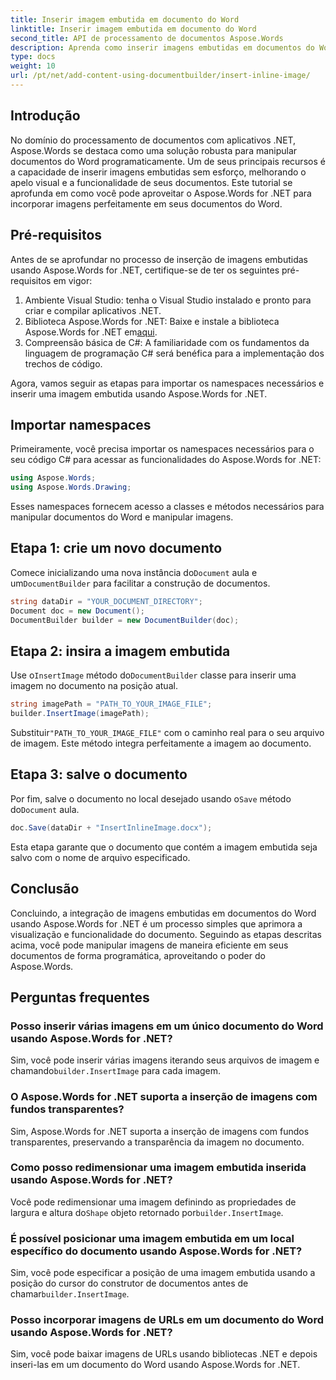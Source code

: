 ```yaml
---
title: Inserir imagem embutida em documento do Word
linktitle: Inserir imagem embutida em documento do Word
second_title: API de processamento de documentos Aspose.Words
description: Aprenda como inserir imagens embutidas em documentos do Word usando Aspose.Words for .NET. Guia passo a passo com exemplos de código e perguntas frequentes incluídas.
type: docs
weight: 10
url: /pt/net/add-content-using-documentbuilder/insert-inline-image/
---
```

## Introdução

No domínio do processamento de documentos com aplicativos .NET, Aspose.Words se destaca como uma solução robusta para manipular documentos do Word programaticamente. Um de seus principais recursos é a capacidade de inserir imagens embutidas sem esforço, melhorando o apelo visual e a funcionalidade de seus documentos. Este tutorial se aprofunda em como você pode aproveitar o Aspose.Words for .NET para incorporar imagens perfeitamente em seus documentos do Word.

## Pré-requisitos

Antes de se aprofundar no processo de inserção de imagens embutidas usando Aspose.Words for .NET, certifique-se de ter os seguintes pré-requisitos em vigor:

1. Ambiente Visual Studio: tenha o Visual Studio instalado e pronto para criar e compilar aplicativos .NET.
2.  Biblioteca Aspose.Words for .NET: Baixe e instale a biblioteca Aspose.Words for .NET em[aqui](https://releases.aspose.com/words/net/).
3. Compreensão básica de C#: A familiaridade com os fundamentos da linguagem de programação C# será benéfica para a implementação dos trechos de código.

Agora, vamos seguir as etapas para importar os namespaces necessários e inserir uma imagem embutida usando Aspose.Words for .NET.

## Importar namespaces

Primeiramente, você precisa importar os namespaces necessários para o seu código C# para acessar as funcionalidades do Aspose.Words for .NET:

```csharp
using Aspose.Words;
using Aspose.Words.Drawing;
```

Esses namespaces fornecem acesso a classes e métodos necessários para manipular documentos do Word e manipular imagens.

## Etapa 1: crie um novo documento

 Comece inicializando uma nova instância do`Document` aula e um`DocumentBuilder` para facilitar a construção de documentos.

```csharp
string dataDir = "YOUR_DOCUMENT_DIRECTORY";
Document doc = new Document();
DocumentBuilder builder = new DocumentBuilder(doc);
```

## Etapa 2: insira a imagem embutida

 Use o`InsertImage` método do`DocumentBuilder` classe para inserir uma imagem no documento na posição atual.

```csharp
string imagePath = "PATH_TO_YOUR_IMAGE_FILE";
builder.InsertImage(imagePath);
```

 Substituir`"PATH_TO_YOUR_IMAGE_FILE"` com o caminho real para o seu arquivo de imagem. Este método integra perfeitamente a imagem ao documento.

## Etapa 3: salve o documento

 Por fim, salve o documento no local desejado usando o`Save` método do`Document` aula.

```csharp
doc.Save(dataDir + "InsertInlineImage.docx");
```

Esta etapa garante que o documento que contém a imagem embutida seja salvo com o nome de arquivo especificado.

## Conclusão

Concluindo, a integração de imagens embutidas em documentos do Word usando Aspose.Words for .NET é um processo simples que aprimora a visualização e funcionalidade do documento. Seguindo as etapas descritas acima, você pode manipular imagens de maneira eficiente em seus documentos de forma programática, aproveitando o poder do Aspose.Words.

## Perguntas frequentes

### Posso inserir várias imagens em um único documento do Word usando Aspose.Words for .NET?
 Sim, você pode inserir várias imagens iterando seus arquivos de imagem e chamando`builder.InsertImage` para cada imagem.

### O Aspose.Words for .NET suporta a inserção de imagens com fundos transparentes?
Sim, Aspose.Words for .NET suporta a inserção de imagens com fundos transparentes, preservando a transparência da imagem no documento.

### Como posso redimensionar uma imagem embutida inserida usando Aspose.Words for .NET?
 Você pode redimensionar uma imagem definindo as propriedades de largura e altura do`Shape` objeto retornado por`builder.InsertImage`.

### É possível posicionar uma imagem embutida em um local específico do documento usando Aspose.Words for .NET?
 Sim, você pode especificar a posição de uma imagem embutida usando a posição do cursor do construtor de documentos antes de chamar`builder.InsertImage`.

### Posso incorporar imagens de URLs em um documento do Word usando Aspose.Words for .NET?
Sim, você pode baixar imagens de URLs usando bibliotecas .NET e depois inseri-las em um documento do Word usando Aspose.Words for .NET.